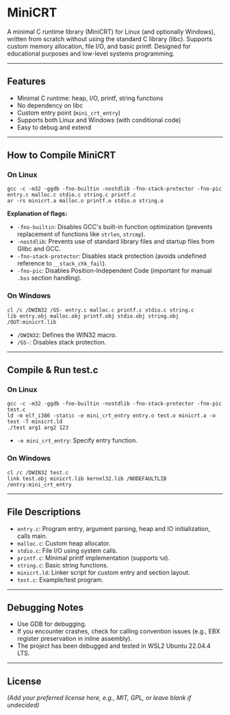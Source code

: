 # MiniCRT

A minimal C runtime library (MiniCRT) for Linux (and optionally Windows), written from scratch without using the standard C library (libc). Supports custom memory allocation, file I/O, and basic printf. Designed for educational purposes and low-level systems programming.

---

## Features

- Minimal C runtime: heap, I/O, printf, string functions
- No dependency on libc
- Custom entry point (`mini_crt_entry`)
- Supports both Linux and Windows (with conditional code)
- Easy to debug and extend

---

## How to Compile MiniCRT

### On Linux

```
gcc -c -m32 -ggdb -fno-builtin -nostdlib -fno-stack-protector -fno-pic entry.c malloc.c stdio.c string.c printf.c
ar -rs minicrt.a malloc.o printf.o stdio.o string.o

```

**Explanation of flags:**
- `-fno-builtin`: Disables GCC's built-in function optimization (prevents replacement of functions like `strlen`, `strcmp`).
- `-nostdlib`: Prevents use of standard library files and startup files from Glibc and GCC.
- `-fno-stack-protector`: Disables stack protection (avoids undefined reference to `__stack_chk_fail`).
- `-fno-pic`: Disables Position-Independent Code (important for manual `.bss` section handling).

### On Windows

```
cl /c /DWIN32 /GS- entry.c malloc.c printf.c stdio.c string.c
lib entry.obj malloc.obj printf.obj stdio.obj string.obj /OUT:minicrt.lib
```
- `/DWIN32`: Defines the WIN32 macro.
- `/GS-`: Disables stack protection.

---

## Compile & Run test.c

### On Linux

```
gcc -c -m32 -ggdb -fno-builtin -nostdlib -fno-stack-protector -fno-pic test.c
ld -m elf_i386 -static -e mini_crt_entry entry.o test.o minicrt.a -o test -T minicrt.ld
./test arg1 arg2 123
```
- `-e mini_crt_entry`: Specify entry function.

### On Windows

```
cl /c /DWIN32 test.c
link test.obj minicrt.lib kernel32.lib /NODEFAULTLIB /entry:mini_crt_entry
```

---

## File Descriptions

- `entry.c`: Program entry, argument parsing, heap and IO initialization, calls main.
- `malloc.c`: Custom heap allocator.
- `stdio.c`: File I/O using system calls.
- `printf.c`: Minimal printf implementation (supports `%d`).
- `string.c`: Basic string functions.
- `minicrt.ld`: Linker script for custom entry and section layout.
- `test.c`: Example/test program.

---

## Debugging Notes

- Use GDB for debugging.
- If you encounter crashes, check for calling convention issues (e.g., EBX register preservation in inline assembly).
- The project has been debugged and tested in WSL2 Ubuntu 22.04.4 LTS.

---

## License

*(Add your preferred license here, e.g., MIT, GPL, or leave blank if undecided)* 
